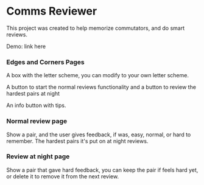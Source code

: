 # Comms Reviewer

This project was created to help memorize commutators, and do smart reviews.

Demo: link here

### Edges and Corners Pages

A box with the letter scheme, you can modify to your own letter scheme.

A button to start the normal reviews functionality and a button to review the hardest pairs at night

An info button with tips.

### Normal review page

Show a pair, and the user gives feedback, if was, easy, normal, or hard to remember. The hardest pairs it's put on at night reviews.

### Review at night page

Show a pair that gave hard feedback, you can keep the pair if feels hard yet, or delete it to remove it from the next review.